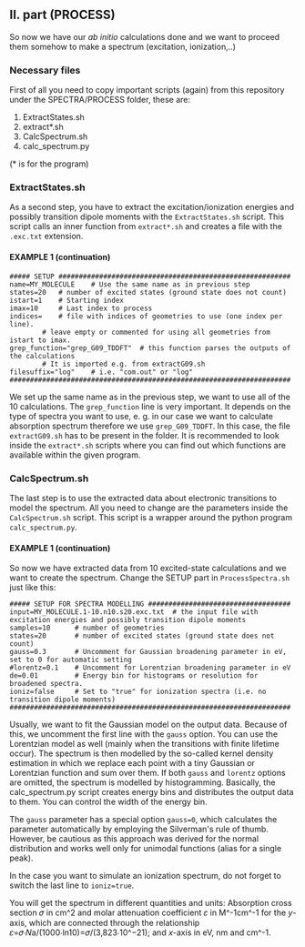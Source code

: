## II. part (PROCESS)

So now we have our *ab initio* calculations done and we want to proceed them somehow to make a spectrum (excitation, ionization,..)

### Necessary files

First of all you need to copy important scripts (again) from this repository under the SPECTRA/PROCESS folder, these are:

  1. ExtractStates.sh
  1. extract*.sh
  1. CalcSpectrum.sh
  1. calc_spectrum.py

(* is for the program)

### ExtractStates.sh

As a second step, you have to extract the excitation/ionization energies and possibly transition dipole moments with the `ExtractStates.sh` script. This script calls an inner function from `extract*.sh` and creates a file with the `.exc.txt` extension.

#### EXAMPLE 1 (continuation)

```
##### SETUP #########################################################
name=MY_MOLECULE	# Use the same name as in previous step
states=20	# number of excited states (ground state does not count)
istart=1	# Starting index
imax=10 	# Last index to process
indices=	# file with indices of geometries to use (one index per line).
		# leave empty or commented for using all geometries from istart to imax.
grep_function="grep_G09_TDDFT"	# this function parses the outputs of the calculations
		# It is imported e.g. from extractG09.sh
filesuffix="log"	# i.e. "com.out" or "log"
#####################################################################
```

We set up the same name as in the previous step, we want to use all of the 10 calculations. The `grep_function` line is very important. It depends on the type of spectra you want to use, e. g. in our case we want to calculate absorption spectrum therefore we use `grep_G09_TDDFT`. In this case, the file `extractG09.sh` has to be present in the folder. It is recommended to look inside the `extract*.sh` scripts where you can find out which functions are available within the given program.

### CalcSpectrum.sh

The last step is to use the extracted data about electronic transitions to model the spectrum. All you need to change are the parameters inside the `CalcSpectrum.sh` script. This script is a wrapper around the python program `calc_spectrum.py`.

#### EXAMPLE 1 (continuation)

So now we have extracted data from 10 excited-state calculations and we want to create the spectrum. Change the SETUP part in `ProcessSpectra.sh` just like this:

```
##### SETUP FOR SPECTRA MODELLING ###################################
input=MY_MOLECULE.1-10.n10.s20.exc.txt  # the input file with excitation energies and possibly transition dipole moments
samples=10      # number of geometries
states=20       # number of excited states (ground state does not count)
gauss=0.3       # Uncomment for Gaussian broadening parameter in eV, set to 0 for automatic setting
#lorentz=0.1    # Uncomment for Lorentzian broadening parameter in eV
de=0.01         # Energy bin for histograms or resolution for broadened spectra.
ioniz=false     # Set to "true" for ionization spectra (i.e. no transition dipole moments)
#####################################################################
```

Usually, we want to fit the Gaussian model on the output data. Because of this, we uncomment the first line with the `gauss` option. You can use the Lorentzian model as well (mainly when the transitions with finite lifetime occur). The spectrum is then modelled by the so-called kernel density estimation in which we replace each point with a tiny Gaussian or Lorentzian function and sum over them. If both `gauss` and `lorentz` options are omitted, the spectrum is modelled by histogramming. Basically, the calc_spectrum.py script creates energy bins and distributes the output data to them. You can control the width of the energy bin. 

The `gauss` parameter has a special option `gauss=0`, which calculates the parameter automatically by employing the Silverman's rule of thumb. However, be cautious as this approach was derived for the normal distribution and works well only for unimodal functions (alias for a single peak).

In the case you want to simulate an ionization spectrum, do not forget to switch the last line to `ioniz=true`.

You will get the spectrum in different quantities and units: Absorption cross section 𝜎 in cm^2 and molar attenuation coefficient 𝜀 in M^-1cm^-1 for the *y*-axis, which are connected through the relationship 𝜀=𝜎∙𝑁a/(1000∙ln10)=𝜎/(3,823∙10^−21); and *x*-axis in eV, nm and cm^-1.

